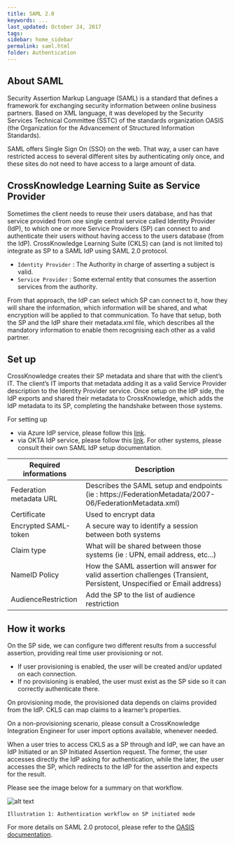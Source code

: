```yaml
---
title: SAML 2.0
keywords: ...
last_updated: October 24, 2017
tags:
sidebar: home_sidebar
permalink: saml.html
folder: Authentication
---
```


## About SAML


Security Assertion Markup Language (SAML) is a standard that defines a framework for exchanging security information between online business partners.
Based on XML language, it was developed by the Security Services Technical Committee (SSTC) of the standards organization OASIS (the Organization for the Advancement of Structured Information Standards).

SAML offers Single Sign On (SSO) on the web.
That way, a user can have restricted access to  several different sites by authenticating only once, and these sites do not need to have access to a large amount of data.


## CrossKnowledge Learning Suite as Service Provider

Sometimes the client needs to reuse their users database, and has that service provided from one single central service called Identity Provider (IdP), to which one or more Service Providers (SP) can connect to and authenticate their users without having access to the users database (from the IdP).
CrossKnowledge Learning Suite (CKLS) can (and is not limited to) integrate as SP to a SAML IdP using SAML 2.0 protocol.


* `Identity Provider` : The Authority in charge of asserting a subject is valid.
* `Service Provider` :  Some external entity that consumes the assertion services from the authority.

From that approach, the IdP can select which SP can connect to it, how they will share the information, which information will be shared, and what encryption will be applied to that communication.
To have that setup, both the SP and the IdP share their metadata.xml file, which describes all the mandatory information to enable them recognising each other as a valid partner.


## Set up

CrossKnowledge creates their SP metadata and share that with the client’s IT. 
The client’s IT imports that metadata adding it as a valid Service Provider description to the Identity Provider service.
Once setup on the IdP side, the IdP exports and shared their metadata to CrossKnowledge, which adds the IdP metadata to its SP, completing the handshake between those systems.

For setting up  
 - via Azure IdP service, please follow this [link](https://docs.microsoft.com/en-gb/azure/active-directory/saas-apps/crossknowledge-learning-suite-tutorial).
 - via OKTA IdP service, please follow this [link](https://saml-doc.okta.com/SAML_Docs/How-to-Configure-SAML-2.0-for-CrossKnowledge-Learning-Suite.html).
For other systems, please consult their own SAML IdP setup documentation.

Required informations | Description
--- | ---
Federation metadata URL | Describes the SAML setup and endpoints (ie : https://FederationMetadata/2007-06/FederationMetadata.xml)
Certificate | Used to encrypt data
Encrypted SAML-token | A secure way to identify a session between both systems
Claim type | What will be shared between those systems (ie : UPN, email address, etc...)
NameID Policy | How the SAML assertion will answer for valid assertion challenges (Transient, Persistent, Unspecified or Email address)
AudienceRestriction | Add the SP to the list of audience restriction

## How it works

On the SP side, we can configure two different results from a successful assertion, providing real time user provisioning or not. 
* If user provisioning is enabled, the user will be created and/or updated on each connection. 
* If no provisioning is enabled, the user must exist as the SP side so it can correctly authenticate there.

On provisioning mode, the provisioned data depends on claims provided from the IdP. CKLS can map claims to a learner’s properties.

On a non-provisioning scenario, please consult a CrossKnowledge Integration Engineer for user import options available, whenever needed.

When a user tries to access CKLS as a SP through and IdP, we can have an IdP Initiated or an SP Initiated Assertion request. 
The former, the user accesses directly the IdP asking for authentication, while the later, the user accesses the SP, which redirects to the IdP for the assertion and expects for the result. 

Please see the image below for a summary on that workflow.

![alt text](https://developers.crossknowledge.com/images/SAMLworkflow.png)

`Illustration 1: Authentication workflow on SP initiated mode`

For more details on SAML 2.0 protocol, please refer to the [OASIS documentation](http://docs.oasis-open.org/security/saml/Post2.0/sstc-saml-tech-overview-2.0.html).
